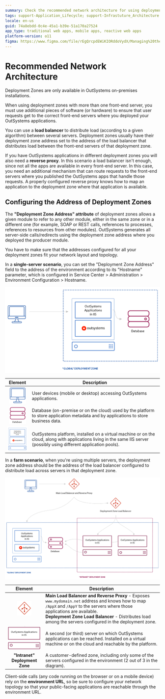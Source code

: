 ```yaml
---
summary: Check the recommended network architecture for using deployment zones.
tags: support-Application_Lifecycle; support-Infrastuture_Architecture
locale: en-us
guid: 74a8ebdd-0c4e-45a1-b39e-51a170a27524
app_type: traditional web apps, mobile apps, reactive web apps
platform-version: o11
figma: https://www.figma.com/file/rEgQrcpdEWiKIORddoVydX/Managing%20the%20Applications%20Lifecycle?node-id=267:140
---
```


# Recommended Network Architecture

<div class="info" markdown="1">

Deployment Zones are only available in OutSystems on-premises installations.

</div>

When using deployment zones with more than one front-end server, you must use additional pieces of software (or hardware) to ensure that user requests get to the correct front-end servers where you deployed your OutSystems applications.

You can use a **load balancer** to distribute load (according to a given algorithm) between several servers. Deployment zones usually have their deployment zone address set to the address of the load balancer that distributes load between the front-end servers of that deployment zone.

If you have OutSystems applications in different deployment zones you will also need a **reverse proxy**. In this scenario a load balancer isn't enough, since not all the apps are available in every front-end server. In this case, you need an additional mechanism that can route requests to the front-end servers where you published the OutSystems apps that handle those requests. A properly configured reverse proxy knows how to map an application to the deployment zone where that application is available.

## Configuring the Address of Deployment Zones 

The **"Deployment Zone Address" attribute** of deployment zones allows a given module to refer to any other module, either in the same zone or in a different one (for example, SOAP or REST calls, references to processes, references to resources from other modules). OutSystems generates all server-side calls/redirects using the deployment zone address where you deployed the producer module.

You have to make sure that the addresses configured for all your deployment zones fit your network layout and topology.

In a **single-server scenario**, you can set the "Deployment Zone Address" field to the address of the environment according to its "Hostname" parameter, which is configured in Service Center > Administration > Environment Configuration > Hostname.

![Diagram of single server network architecture for OutSystems deployment zones with user devices, database, and server platform apps.](images/architecture-single-server.png "Single Server Network Architecture")

Element | Description
:------:|------------
![Icon representing user devices such as mobile or desktop accessing OutSystems applications.](images/user-pc.png "User Devices") | User devices (mobile or desktop) accessing OutSystems applications.
![Icon representing the database used by the OutSystems platform and applications for storing metadata and business data.](images/db.png "Database") | Database (on-premise or on the cloud) used by the platform to store application metadata and by applications to store business data.
![Icon representing the OutSystems platform and applications installed on a server, possibly using different application pools.](images/server-platform-apps.png "OutSystems Platform and Applications") | OutSystems platform, installed on a virtual machine or on the cloud, along with applications living in the same IIS server (possibly using different application pools).

In a **farm scenario**, when you're using multiple servers, the deployment zone address should be the address of the load balancer configured to distribute load across servers in that deployment zone.

![Diagram of farm scenario network architecture for OutSystems deployment zones with load balancers, servers, and deployment zones.](images/architecture-zones.png "Farm Scenario Network Architecture")

Element | Description
:------:|------------
![Icon representing the main load balancer and reverse proxy in a network architecture, mapping applications to the correct servers.](images/load-balancer.png "Load Balancer and Reverse Proxy") | **Main Load Balancer and Reverse Proxy** - Exposes `www.mydomain.net` address and knows how to map `/AppX` and `/AppY` to the servers where those applications are available.<br/>**Deployment Zone Load Balancer** - Distributes load among the servers configured in the deployment zone.
![Icon representing multiple servers where OutSystems applications are installed and reachable by the platform.](images/server-apps.png "OutSystems Applications on Multiple Servers") | A second (or third) server on which OutSystems applications can be reached. Installed on a virtual machine or on the cloud and reachable by the platform.
**"Intranet" Deployment Zone** | A customer-defined zone, including only some of the servers configured in the environment (2 out of 3 in the diagram).

Client-side calls (any code running on the browser or on a mobile device) rely on the **environment URL**, so be sure to configure your network topology so that your public-facing applications are reachable through the environment URL.
